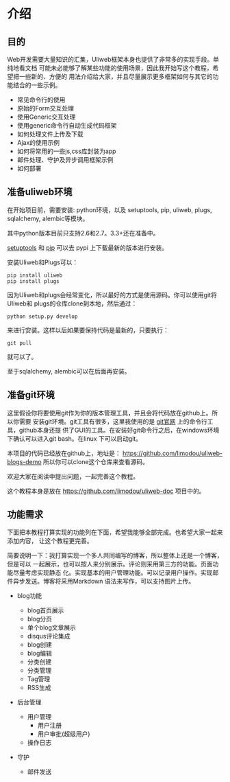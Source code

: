 # 介绍

## 目的

Web开发需要大量知识的汇集，Uliweb框架本身也提供了非常多的实现手段。单纯地看文档
可能未必能够了解某些功能的使用场景，因此我开始写这个教程，希望把一些新的、方便的
用法介绍给大家，并且尽量展示更多框架如何与其它的功能结合的一些示例。

* 常见命令行的使用
* 原始的Form交互处理
* 使用Generic交互处理
* 使用generic命令行自动生成代码框架
* 如何处理文件上传及下载
* Ajax的使用示例
* 如何将常用的一些js,css库封装为app
* 邮件处理、守护及异步调用框架示例
* 如何部署

## 准备uliweb环境

在开始项目前，需要安装: python环境，以及 setuptools, pip, uliweb, plugs, 
sqlalchemy, alembic等模块。

其中python版本目前只支持2.6和2.7。3.3+还在准备中。

[setuptools](http://pypi.python.org/pypi/setuptools) 和 
[pip](http://pypi.python.org/pypi/pip) 可以去 pypi 上下载最新的版本进行安装。

安装Uliweb和Plugs可以：

```
pip install uliweb
pip install plugs
```

因为Uliweb和plugs会经常变化，所以最好的方式是使用源码。你可以使用git将Uliweb和
plugs的仓库clone到本地，然后通过：

```
python setup.py develop
```

来进行安装。这样以后如果要保持代码是最新的，只要执行：

```
git pull
```

就可以了。

至于sqlalchemy, alembic可以在后面再安装。

## 准备git环境

这里假设你将要使用git作为你的版本管理工具，并且会将代码放在github上。所以你需要
安装git环境。git工具有很多，这里我使用的是 [git官网](http://git-scm.com/downloads) 上的命令行工具，github本身还提
供了GUI的工具。在安装好git命令行之后，在windows环境下确认可以进入git bash。在linux
下可以启动git。

本项目的代码已经放在github上，地址是： https://github.com/limodou/uliweb-blogs-demo
所以你可以clone这个仓库来查看源码。

欢迎大家在阅读中提出问题，一起完善这个教程。

这个教程本身是放在 https://github.com/limodou/uliweb-doc 项目中的。

## 功能需求

下面把本教程打算实现的功能列在下面，希望我能够全部完成。也希望大家一起来添加内容，
让这个教程更完善。

简要说明一下：我打算实现一个多人共同编写的博客，所以整体上还是一个博客，但是可以
一起展示，也可以按人来分别展示。评论则采用第三方的功能。页面功能尽量考虑实现静态
化。实现基本的用户管理功能。可以记录用户操作。实现邮件异步发送。博客将采用Markdown
语法来写作，可以支持图片上传。

* blog功能
    * blog首页展示
    * blog分页
    * 单个blog文章展示
    * disqus评论集成
    * blog创建
    * blog编辑
    * 分类创建
    * 分类管理
    * Tag管理
    * RSS生成
    
* 后台管理
    * 用户管理
        * 用户注册
        * 用户审批(超级用户)
    * 操作日志
    
* 守护
    * 邮件发送
    